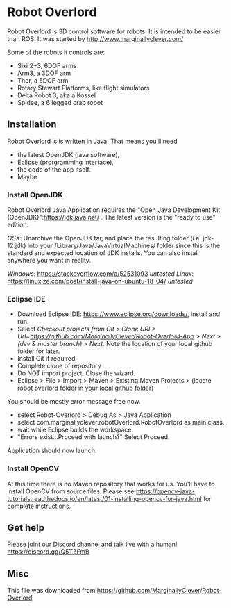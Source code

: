 # Robot Overlord #

Robot Overlord is 3D control software for robots.  It is intended to be easier than ROS.  It was started by http://www.marginallyclever.com/

Some of the robots it controls are:

 - Sixi 2+3, 6DOF arms
 - Arm3, a 3DOF arm
 - Thor, a 5DOF arm
 - Rotary Stewart Platforms, like flight simulators
 - Delta Robot 3, aka a Kossel
 - Spidee, a 6 legged crab robot

## Installation ##

Robot Overlord is is written in Java.  That means you'll need 
- the latest OpenJDK (java software), 
- Eclipse (prorgramming interface),
- the code of the app itself.
- Maybe

### Install OpenJDK

Robot Overlord Java Application requires the "Open Java Development Kit (OpenJDK)":https://jdk.java.net/ .  The latest version is the "ready to use" edition.

*OSX*: Unarchive the OpenJDK tar, and place the resulting folder (i.e. jdk-12.jdk) into your /Library/Java/JavaVirtualMachines/ folder since this is the standard and expected location of JDK installs. You can also install anywhere you want in reality.

*Windows*: https://stackoverflow.com/a/52531093 _untested_
*Linux*: https://linuxize.com/post/install-java-on-ubuntu-18-04/ _untested_

### Eclipse IDE

* Download Eclipse IDE: https://www.eclipse.org/downloads/, install and run.
* Select _Checkout projects from Git > Clone URI > Url=https://github.com/MarginallyClever/Robot-Overlord-App > Next > (dev & master branch) > Next_.  Note the location of your local github folder for later.
* Install Git if required
* Complete clone of repository
* Do NOT import project.  Close the wizard.
* Eclipse > File > Import > Maven > Existing Maven Projects > (locate robot overlord folder in your local github folder)

You should be mostly error message free now.
* select Robot-Overlord > Debug As > Java Application
* select com.marginallyclever.robotOverlord.RobotOverlord as main class.
* wait while Eclipse builds the workspace
* "Errors exist...Proceed with launch?" Select Proceed.

Application should now launch.

### Install OpenCV

At this time there is no Maven repository that works for us.  You'll have to install OpenCV from source files.
Please see https://opencv-java-tutorials.readthedocs.io/en/latest/01-installing-opencv-for-java.html for complete instructions.

## Get help ##

Please joint our Discord channel and talk live with a human!  https://discord.gg/Q5TZFmB

## Misc ##

This file was downloaded from https://github.com/MarginallyClever/Robot-Overlord
